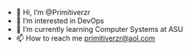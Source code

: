 - 👋 Hi, I’m @Primitiverzr
- 👀 I’m interested in DevOps
- 🌱 I’m currently learning Computer Systems at ASU
- 📫 How to reach me primitiverzr@aol.com

<!---
Primitiverzr/Primitiverzr is a ✨ special ✨ repository because its `README.md` (this file) appears on your GitHub profile.
You can click the Preview link to take a look at your changes.
--->
